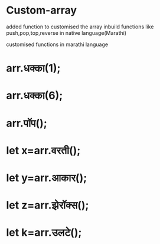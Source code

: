 # Custom-array
added function to customised the array inbuild functions like push,pop,top,reverse in native language(Marathi)

customised functions in marathi language

#  arr.धक्का(1);
#  arr.धक्का(6);
#  arr.पॉप();
#  let x=arr.वरती(); 
#  let y=arr.आकार();
#  let z=arr.झेरॉक्स();
#  let k=arr.उलटे();

